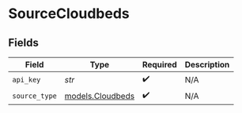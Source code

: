 # SourceCloudbeds


## Fields

| Field                                      | Type                                       | Required                                   | Description                                |
| ------------------------------------------ | ------------------------------------------ | ------------------------------------------ | ------------------------------------------ |
| `api_key`                                  | *str*                                      | :heavy_check_mark:                         | N/A                                        |
| `source_type`                              | [models.Cloudbeds](../models/cloudbeds.md) | :heavy_check_mark:                         | N/A                                        |